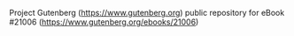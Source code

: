Project Gutenberg (https://www.gutenberg.org) public repository for eBook #21006 (https://www.gutenberg.org/ebooks/21006)
